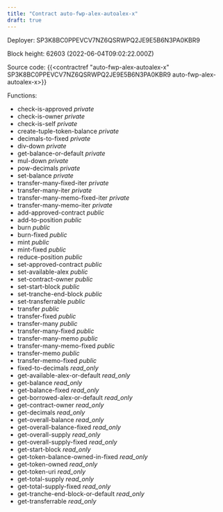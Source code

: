 ```yaml
---
title: "Contract auto-fwp-alex-autoalex-x"
draft: true
---
```

Deployer: SP3K8BC0PPEVCV7NZ6QSRWPQ2JE9E5B6N3PA0KBR9


 



Block height: 62603 (2022-06-04T09:02:22.000Z)

Source code: {{<contractref "auto-fwp-alex-autoalex-x" SP3K8BC0PPEVCV7NZ6QSRWPQ2JE9E5B6N3PA0KBR9 auto-fwp-alex-autoalex-x>}}

Functions:

* check-is-approved _private_
* check-is-owner _private_
* check-is-self _private_
* create-tuple-token-balance _private_
* decimals-to-fixed _private_
* div-down _private_
* get-balance-or-default _private_
* mul-down _private_
* pow-decimals _private_
* set-balance _private_
* transfer-many-fixed-iter _private_
* transfer-many-iter _private_
* transfer-many-memo-fixed-iter _private_
* transfer-many-memo-iter _private_
* add-approved-contract _public_
* add-to-position _public_
* burn _public_
* burn-fixed _public_
* mint _public_
* mint-fixed _public_
* reduce-position _public_
* set-approved-contract _public_
* set-available-alex _public_
* set-contract-owner _public_
* set-start-block _public_
* set-tranche-end-block _public_
* set-transferrable _public_
* transfer _public_
* transfer-fixed _public_
* transfer-many _public_
* transfer-many-fixed _public_
* transfer-many-memo _public_
* transfer-many-memo-fixed _public_
* transfer-memo _public_
* transfer-memo-fixed _public_
* fixed-to-decimals _read_only_
* get-available-alex-or-default _read_only_
* get-balance _read_only_
* get-balance-fixed _read_only_
* get-borrowed-alex-or-default _read_only_
* get-contract-owner _read_only_
* get-decimals _read_only_
* get-overall-balance _read_only_
* get-overall-balance-fixed _read_only_
* get-overall-supply _read_only_
* get-overall-supply-fixed _read_only_
* get-start-block _read_only_
* get-token-balance-owned-in-fixed _read_only_
* get-token-owned _read_only_
* get-token-uri _read_only_
* get-total-supply _read_only_
* get-total-supply-fixed _read_only_
* get-tranche-end-block-or-default _read_only_
* get-transferrable _read_only_
